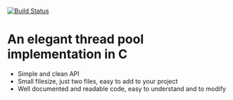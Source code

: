 [![Build Status](https://travis-ci.org/kevinlmh/threadpool.svg?branch=master)](https://travis-ci.org/kevinlmh/threadpool)

# An elegant thread pool implementation in C

* Simple and clean API
* Small filesize, just two files, easy to add to your project
* Well documented and readable code, easy to understand and to modify
